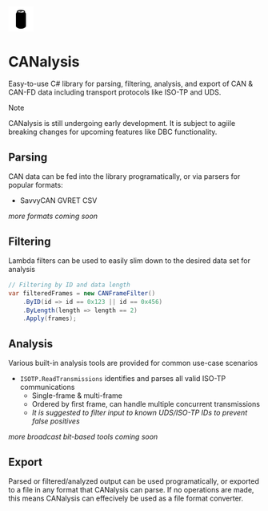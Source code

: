 <img src="Resources/icon.png" width="10%">

# CANalysis
Easy-to-use C# library for parsing, filtering, analysis, and export of CAN & CAN-FD data including transport protocols like ISO-TP and UDS.

> [!NOTE]  
> CANalysis is still undergoing early development. It is subject to agiile breaking changes for upcoming features like DBC functionality.

## Parsing
CAN data can be fed into the library programatically, or via parsers for popular formats:
- SavvyCAN GVRET CSV

*more formats coming soon*

## Filtering
Lambda filters can be used to easily slim down to the desired data set for analysis
```C#
// Filtering by ID and data length
var filteredFrames = new CANFrameFilter()
    .ByID(id => id == 0x123 || id == 0x456)
    .ByLength(length => length == 2)
    .Apply(frames);
```

## Analysis
Various built-in analysis tools are provided for common use-case scenarios
<!-- - `IDComparisonBetweenLogs` finds IDs isolated to specific logs, and IDs shared among all logs
- `BitsChangedBetweenLogs` finds masks of bits that change between seperate logs, but ignores bits that are changing during the logs. Useful for narrowing the search for broadcast data that can be manipulated and seperated by logs such as gear. -->
- `ISOTP.ReadTransmissions` identifies and parses all valid ISO-TP communications
    - Single-frame & multi-frame
    - Ordered by first frame, can handle multiple concurrent transmissions
    - *It is suggested to filter input to known UDS/ISO-TP IDs to prevent false positives*

*more broadcast bit-based tools coming soon*

## Export
Parsed or filtered/analyzed output can be used programatically, or exported to a file in any format that CANalysis can parse. If no operations are made, this means CANalysis can effecively be used as a file format converter.